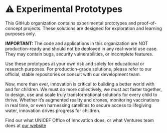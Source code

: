 # ⚠️ Experimental Prototypes

This GitHub organization contains experimental prototypes and proof-of-concept projects. These solutions are designed for exploration and learning purposes only.

**IMPORTANT:** The code and applications in this organization are NOT production-ready and should not be deployed in any real-world use case. They may contain bugs, security vulnerabilities, or incomplete features.

Use these prototypes at your own risk and solely for educational or research purposes. For production-grade solutions, please refer to our official, stable repositories or consult with our development team.

Now, more than ever, innovation is critical to building a better world with and for children. We must do more collectively, we must act faster together, to design, use and scale truly transformational solutions for every child to thrive.
Whether it’s augmented reality and drones, monitoring vaccinations in real time, or even harnessing satellites to secure access to lifegiving water, innovation drives progress for children.

Find our what UNICEF Office of Innovation does, or what Ventures team does at [our website](https://www.unicef.org/innovation/)
